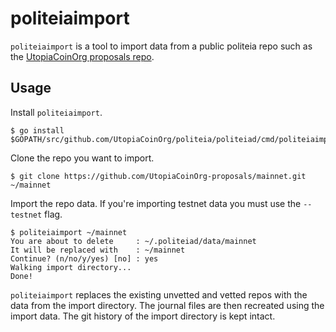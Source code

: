 # politeiaimport

`politeiaimport` is a tool to import data from a public politeia repo such as
the [UtopiaCoinOrg proposals repo](https://github.com/UtopiaCoinOrg-proposals/mainnet/).

## Usage 

Install `politeiaimport`.

    $ go install $GOPATH/src/github.com/UtopiaCoinOrg/politeia/politeiad/cmd/politeiaimport

Clone the repo you want to import.

    $ git clone https://github.com/UtopiaCoinOrg-proposals/mainnet.git ~/mainnet

Import the repo data.  If you're importing testnet data you must use the 
`--testnet` flag.

    $ politeiaimport ~/mainnet 
    You are about to delete     : ~/.politeiad/data/mainnet
    It will be replaced with    : ~/mainnet
    Continue? (n/no/y/yes) [no] : yes
    Walking import directory...
    Done!

`politeiaimport` replaces the existing unvetted and vetted repos with the data
from the import directory.  The journal files are then recreated using the
import data.  The git history of the import directory is kept intact.
